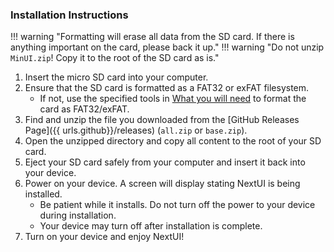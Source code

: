 ### Installation Instructions

!!! warning "Formatting will erase all data from the SD card. If there is anything important on the card, please back it up."
!!! warning "Do not unzip `MinUI.zip`! Copy it to the root of the SD card as is."

1. Insert the micro SD card into your computer.
2. Ensure that the SD card is formatted as a FAT32 or exFAT filesystem.
    - If not, use the specified tools in [What you will need](#what-you-will-need) to format the card as FAT32/exFAT.
3. Find and unzip the file you downloaded from the [GitHub Releases Page]({{ urls.github}}/releases) (`all.zip` or `base.zip`).
4. Open the unzipped directory and copy all content to the root of your SD card.
5. Eject your SD card safely from your computer and insert it back into your device.
6. Power on your device. A screen will display stating NextUI is being installed.
    - Be patient while it installs. Do not turn off the power to your device during installation.
    - Your device may turn off after installation is complete.
7. Turn on your device and enjoy NextUI!
